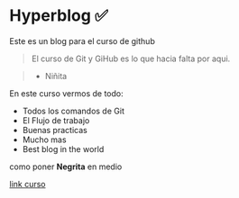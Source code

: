 
# Hyperblog ✅
Este es un blog para el curso de github
> El curso de Git y GiHub es lo que hacia falta por aqui.

> - Niñita

En este curso vermos de todo:
* Todos los comandos de Git
* El Flujo de trabajo
* Buenas practicas
* Mucho mas
* Best blog in the world

como poner **Negrita** en medio

[link curso](https://github.com/carlrey9/hyperblog "link curso")